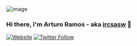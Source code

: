 ![image](https://user-images.githubusercontent.com/919978/91660525-1832c680-ea9c-11ea-8c3b-61efe3de9fd5.png)

### Hi there, I'm Arturo Ramos - aka [ircsasw][website] 👋

[![Website](https://img.shields.io/website?label=ircsasoftware.com.mx&style=for-the-badge&url=https%3A%2F%2Fircsasoftware.com.mx)](https://ircsasoftware.com.mx)
[![Twitter Follow](https://img.shields.io/twitter/follow/A_RamosC?color=1DA1F2&logo=twitter&style=for-the-badge)](https://twitter.com/intent/follow?original_referer=https%3A%2F%2Fgithub.com%2Fircsasw&screen_name=A_RamosC)

<!--
**ircsasw/ircsasw** is a ✨ _special_ ✨ repository because its `README.md` (this file) appears on your GitHub profile.

Here are some ideas to get you started:

- 🔭 I’m currently working on ...
- 🌱 I’m currently learning ...
- 👯 I’m looking to collaborate on ...
- 🤔 I’m looking for help with ...
- 💬 Ask me about ...
- 📫 How to reach me: ...
- 😄 Pronouns: ...
- ⚡ Fun fact: ...
-->

[website]: https://ircsasoftware.com.mx

